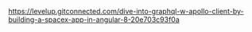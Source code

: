 https://levelup.gitconnected.com/dive-into-graphql-w-apollo-client-by-building-a-spacex-app-in-angular-8-20e703c93f0a
